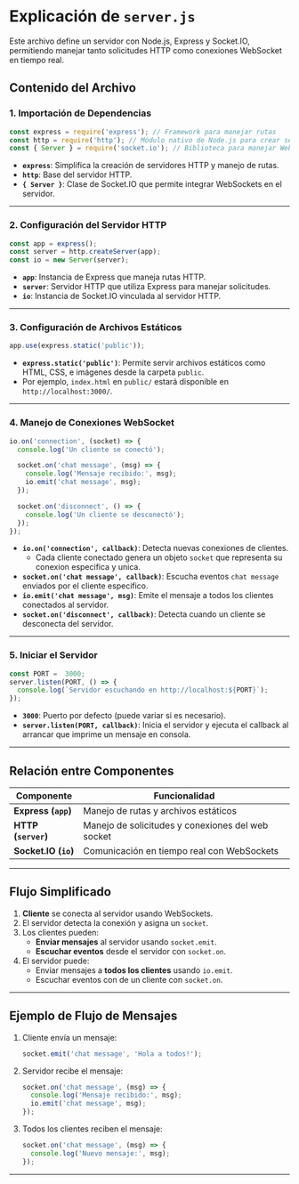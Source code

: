 # Explicación de `server.js`

Este archivo define un servidor con Node.js, Express y Socket.IO, permitiendo manejar tanto solicitudes HTTP como conexiones WebSocket en tiempo real.

## Contenido del Archivo

### 1. **Importación de Dependencias**
```javascript
const express = require('express'); // Framework para manejar rutas
const http = require('http'); // Módulo nativo de Node.js para crear servidores HTTP
const { Server } = require('socket.io'); // Biblioteca para manejar WebSockets
```

- **`express`**: Simplifica la creación de servidores HTTP y manejo de rutas.
- **`http`**: Base del servidor HTTP.
- **`{ Server }`**: Clase de Socket.IO que permite integrar WebSockets en el servidor.

---

### 2. **Configuración del Servidor HTTP**
```javascript
const app = express();
const server = http.createServer(app);
const io = new Server(server);
```
- **`app`**: Instancia de Express que maneja rutas HTTP.
- **`server`**: Servidor HTTP que utiliza Express para manejar solicitudes.
- **`io`**: Instancia de Socket.IO vinculada al servidor HTTP.

---

### 3. **Configuración de Archivos Estáticos**
```javascript
app.use(express.static('public'));
```

- **`express.static('public')`**: Permite servir archivos estáticos como HTML, CSS, e imágenes desde la carpeta `public`.
- Por ejemplo, `index.html` en `public/` estará disponible en `http://localhost:3000/`.

---

### 4. **Manejo de Conexiones WebSocket**
```javascript
io.on('connection', (socket) => {
  console.log('Un cliente se conectó');

  socket.on('chat message', (msg) => {
    console.log('Mensaje recibido:', msg);
    io.emit('chat message', msg);
  });

  socket.on('disconnect', () => {
    console.log('Un cliente se desconectó');
  });
});
```
- **`io.on('connection', callback)`**: Detecta nuevas conexiones de clientes.
  - Cada cliente conectado genera un objeto `socket` que representa su conexion especifica y unica.
- **`socket.on('chat message', callback)`**: Escucha eventos `chat message` enviados por el cliente especifico.
- **`io.emit('chat message', msg)`**: Emite el mensaje a todos los clientes conectados al servidor.
- **`socket.on('disconnect', callback)`**: Detecta cuando un cliente se desconecta del servidor.

---

### 5. **Iniciar el Servidor**
```javascript
const PORT =  3000;
server.listen(PORT, () => {
  console.log(`Servidor escuchando en http://localhost:${PORT}`);
});
```
- **`3000`**: Puerto por defecto (puede variar si es necesario).
- **`server.listen(PORT, callback)`**: Inicia el servidor y ejecuta el callback al arrancar que imprime un mensaje en consola.

---

## Relación entre Componentes

| Componente       | Funcionalidad                                    |
|------------------|--------------------------------------------------|
| **Express (`app`)** | Manejo de rutas y archivos estáticos             |
| **HTTP (`server`)**  | Manejo de solicitudes y conexiones del web socket      |
| **Socket.IO (`io`)** | Comunicación en tiempo real con WebSockets      |

---

## Flujo Simplificado

1. **Cliente** se conecta al servidor usando WebSockets.
2. El servidor detecta la conexión y asigna un `socket`.
3. Los clientes pueden:
   - **Enviar mensajes** al servidor usando `socket.emit`.
   - **Escuchar eventos** desde el servidor con `socket.on`.
4. El servidor puede:
   - Enviar mensajes a **todos los clientes** usando `io.emit`.
   - Escuchar eventos con de un cliente con `socket.on`.

---

## Ejemplo de Flujo de Mensajes

1. Cliente envía un mensaje:
   ```javascript
   socket.emit('chat message', 'Hola a todos!');
   ```

2. Servidor recibe el mensaje:
   ```javascript
   socket.on('chat message', (msg) => {
     console.log('Mensaje recibido:', msg);
     io.emit('chat message', msg);
   });
   ```

3. Todos los clientes reciben el mensaje:
   ```javascript
   socket.on('chat message', (msg) => {
     console.log('Nuevo mensaje:', msg);
   });
   ```

---
